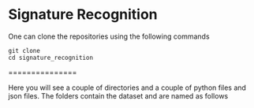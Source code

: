 # Signature Recognition
One can clone the repositories using the following commands
```
git clone 
cd signature_recognition
```
===============

Here you will see a couple of directories and a couple of python files and json files.
The folders contain the dataset and are named as follows
